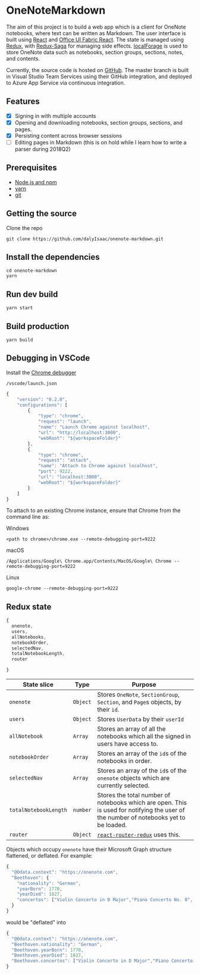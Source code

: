 # OneNoteMarkdown

The aim of this project is to build a web app which is a client for OneNote notebooks, where text can be written as Markdown. The user interface is built using [React](https://reactjs.org/) and [Office UI Fabric React](https://developer.microsoft.com/en-us/fabric#/components). The state is managed using [Redux](https://redux.js.org/), with [Redux-Saga](https://redux-saga.js.org/) for managing side effects. [localForage](https://localforage.github.io/localForage/) is used to store OneNote data such as notebooks, section groups, sections, notes, and contents.

Currently, the source code is hosted on [GitHub](https://github.com/dalyIsaac/onenote-markdown). The master branch is built in Visual Studio Team Services using their GitHub integration, and deployed to Azure App Service via continuous integration.

## Features

- [x] Signing in with multiple accounts
- [x] Opening and downloading notebooks, section groups, sections, and pages.
- [x] Persisting content across browser sessions
- [ ] Editing pages in Markdown (this is on hold while I learn how to write a parser during 2018Q2)

## Prerequisites

- [Node.js and npm](https://nodejs.org/)
- [yarn](https://yarnpkg.com/)
- [git](https://git-scm.com/downloads)

## Getting the source

Clone the repo

``` shell
git clone https://github.com/dalyIsaac/onenote-markdown.git
```

## Install the dependencies

``` shell
cd onenote-markdown
yarn
```

## Run dev build

``` shell
yarn start
```

## Build production

``` shell
yarn build
```

## Debugging in VSCode

Install the [Chrome debugger](https://marketplace.visualstudio.com/items?itemName=msjsdiag.debugger-for-chrome)

`/vscode/launch.json`

``` Javascript
{
    "version": "0.2.0",
    "configurations": [
        {
            "type": "chrome",
            "request": "launch",
            "name": "Launch Chrome against localhost",
            "url": "http://localhost:3000",
            "webRoot": "${workspaceFolder}"
        },
        {
            "type": "chrome",
            "request": "attach",
            "name": "Attach to Chrome against localhost",
            "port": 9222,
            "url": "localhost:3000",
            "webRoot": "${workspaceFolder}"
        }
    ]
}
```

To attach to an existing Chrome instance, ensure that Chrome from the command line as:

Windows

``` shell
<path to chrome>/chrome.exe --remote-debugging-port=9222
```

macOS

``` shell
/Applications/Google\ Chrome.app/Contents/MacOS/Google\ Chrome --remote-debugging-port=9222
```

Linux

``` shell
google-chrome --remote-debugging-port=9222
```

## Redux state

``` Javascript
{
  onenote,
  users,
  allNotebooks,
  notebookOrder,
  selectedNav,
  totalNotebookLength,
  router

}
```

| State slice           | Type     | Purpose                                                                                                                               |
| --------------------- | -------- | ------------------------------------------------------------------------------------------------------------------------------------- |
| `onenote`             | `Object` | Stores `OneNote`, `SectionGroup`, `Section`, and `Page`s objects, by their `id`.                                                      |
| `users`               | `Object` | Stores `UserData` by their `userId`                                                                                                   |
| `allNotebook`         | `Array`  | Stores an array of all the notebooks which all the signed in users have access to.                                                    |
| `notebookOrder`       | `Array`  | Stores an array of the `id`s of the notebooks in order.                                                                               |
| `selectedNav`         | `Array`  | Stores an array of the `id`s of the `onenote` objects which are currently selected.                                                   |
| `totalNotebookLength` | `number` | Stores the total number of notebooks which are open. This is used for notifying the user of the number of notebooks yet to be loaded. |
| `router`              | `Object` | [`react-router-redux`](https://github.com/ReactTraining/react-router/tree/master/packages/react-router-redux) uses this.              |

Objects which occupy `onenote` have their Microsoft Graph structure flattened, or deflated.
For example:

``` Javascript
{
  "@Odata.context": "https://onenote.com",
  "Beethoven": {
    "nationality": "German",
    "yearBorn": 1770,
    "yearDied": 1827,
    "concertos": ["Violin Concerto in D Major","Piano Concerto No. 0", "Piano Concerto No. 1", "Piano Concerto No. 2", "Piano Concerto No. 3", "Piano Concerto No. 4", "Piano Concerto No. 5", "Triple Concerto"]
  }
}

```

would be "deflated" into

``` Javascript
{
  "@Odata.context": "https://onenote.com",
  "Beethoven.nationality": "German",
  "Beethoven.yearBorn": 1770,
  "Beethoven.yearDied": 1827,
  "Beethoven.concertos": ["Violin Concerto in D Major","Piano Concerto No. 0", "Piano Concerto No. 1", "Piano Concerto No. 2", "Piano Concerto No. 3", "Piano Concerto No. 4", "Piano Concerto No. 5", "Triple Concerto"]
}
```